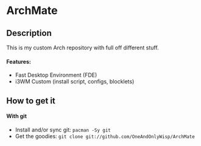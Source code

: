 # ArchMate
## Description
This is my custom Arch repository with full off different stuff.

#### Features:
- Fast Desktop Environment (FDE)
- i3WM Custom (install script, configs, blocklets)

## How to get it
#### With git
- Install and/or sync git: `pacman -Sy git`
- Get the goodies: `git clone git://github.com/OneAndOnlyWisp/ArchMate`
